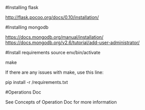 #Installing flask

http://flask.pocoo.org/docs/0.10/installation/

#Installing mongodb

https://docs.mongodb.org/manual/installation/
https://docs.mongodb.org/v2.6/tutorial/add-user-administrator/

#Install requirements
source env/bin/activate

make

If there are any issues with make, use this line:

pip install -r /requirements.txt

#Operations Doc

See Concepts of Operation Doc for more information


